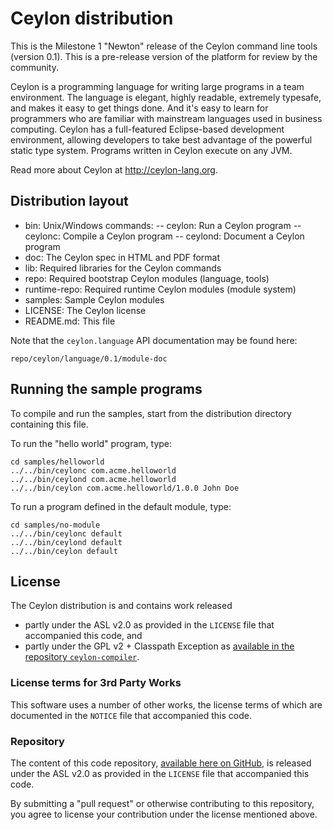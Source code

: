 # Ceylon distribution

This is the Milestone 1 "Newton" release of the Ceylon command line tools (version 
0.1). This is a pre-release version of the platform for review by the community.

Ceylon is a programming language for writing large programs in a team environment. 
The language is elegant, highly readable, extremely typesafe, and makes it easy to 
get things done. And it's easy to learn for programmers who are familiar with 
mainstream languages used in business computing. Ceylon has a full-featured 
Eclipse-based development environment, allowing developers to take best advantage 
of the powerful static type system. Programs written in Ceylon execute on any JVM.

Read more about Ceylon at <http://ceylon-lang.org>.

## Distribution layout

- bin:          Unix/Windows commands:
-- ceylon:      Run a Ceylon program
-- ceylonc:     Compile a Ceylon program
-- ceylond:     Document a Ceylon program
- doc:          The Ceylon spec in HTML and PDF format
- lib:          Required libraries for the Ceylon commands
- repo:         Required bootstrap Ceylon modules (language, tools)
- runtime-repo: Required runtime Ceylon modules (module system)
- samples:      Sample Ceylon modules
- LICENSE:      The Ceylon license
- README.md:    This file

Note that the `ceylon.language` API documentation may be found here:

    repo/ceylon/language/0.1/module-doc

## Running the sample programs

To compile and run the samples, start from the distribution directory containing
this file.

To run the "hello world" program, type:

    cd samples/helloworld
    ../../bin/ceylonc com.acme.helloworld
    ../../bin/ceylond com.acme.helloworld
    ../../bin/ceylon com.acme.helloworld/1.0.0 John Doe

To run a program defined in the default module, type:

    cd samples/no-module
    ../../bin/ceylonc default
    ../../bin/ceylond default
    ../../bin/ceylon default

## License

The Ceylon distribution is and contains work released

- partly under the ASL v2.0 as provided in the `LICENSE` file that accompanied 
  this code, and
- partly under the GPL v2 + Classpath Exception as [available in the repository
  `ceylon-compiler`][license].

[license]: https://github.com/ceylon/ceylon-compiler/blob/master/LICENSE

### License terms for 3rd Party Works

This software uses a number of other works, the license terms of which are 
documented in the `NOTICE` file that accompanied this code.

### Repository

The content of this code repository, [available here on GitHub][ceylon-dist], 
is released under the ASL v2.0 as provided in the `LICENSE` file that accompanied 
this code.

[ceylon-dist]: https://github.com/ceylon/ceylon-dist

By submitting a "pull request" or otherwise contributing to this repository, you
agree to license your contribution under the license mentioned above.
